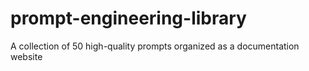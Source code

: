 # prompt-engineering-library
A collection of 50 high-quality prompts organized as a documentation website
